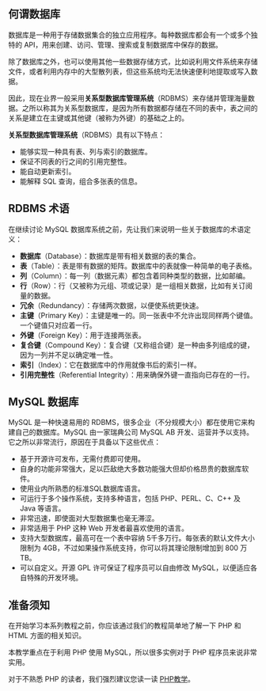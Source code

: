 ## 何谓数据库  

数据库是一种用于存储数据集合的独立应用程序。每种数据库都会有一个或多个独特的 API，用来创建、访问、管理、搜索或复制数据库中保存的数据。  

除了数据库之外，也可以使用其他一些数据存储方式，比如说利用文件系统来存储文件，或者利用内存中的大型散列表，但这些系统均无法快速便利地提取或写入数据。     

因此，现在业界一般采用**关系型数据库管理系统**（RDBMS）来存储并管理海量数据。之所以称其为关系型数据库，是因为所有数据都存储在不同的表中，表之间的关系是建立在主键或其他键（被称为外键）的基础之上的。    

**关系型数据库管理系统**（RDBMS）具有以下特点：    

- 能够实现一种具有表、列与索引的数据库。   
- 保证不同表的行之间的引用完整性。    
- 能自动更新索引。  
- 能解释 SQL 查询，组合多张表的信息。   



## RDBMS 术语  

在继续讨论 MySQL 数据库系统之前，先让我们来说明一些关于数据库的术语定义：   

- **数据库**（Database）：数据库是带有相关数据的表的集合。   
- **表**（Table）：表是带有数据的矩阵。数据库中的表就像一种简单的电子表格。    
- **列**（Column）：每一列（数据元素）都包含着同种类型的数据，比如邮编。    
- **行**（Row）：行（又被称为元组、项或记录）是一组相关数据，比如有关订阅量的数据。      
- **冗余**（Redundancy）：存储两次数据，以便使系统更快速。     
- **主键**（Primary Key）：主键是唯一的。同一张表中不允许出现同样两个键值。一个键值只对应着一行。     
- **外键**（Foreign Key）：用于连接两张表。  
- **复合键**（Compound Key）：复合键（又称组合键）是一种由多列组成的键，因为一列并不足以确定唯一性。  
- **索引**（Index）：它在数据库中的作用就像书后的索引一样。  
- **引用完整性**（Referential Integrity）：用来确保外键一直指向已存在的一行。   

## MySQL 数据库  

MySQL 是一种快速易用的 RDBMS，很多企业（不分规模大小）都在使用它来构建自己的数据库。MySQL 由一家瑞典公司 MySQL AB 开发、运营并予以支持。它之所以非常流行，原因在于具备以下这些优点：    

- 基于开源许可发布，无需付费即可使用。   
- 自身的功能非常强大，足以匹敌绝大多数功能强大但却价格昂贵的数据库软件。     
- 使用业内所熟悉的标准SQL数据库语言。   
- 可运行于多个操作系统，支持多种语言，包括 PHP、PERL、C、C++ 及 Java 等语言。  
- 非常迅速，即使面对大型数据集也毫无滞涩。     
- 非常适用于 PHP 这种 Web 开发者最喜欢使用的语言。    
- 支持大型数据库，最高可在一个表中容纳 5千多万行。每张表的默认文件大小限制为 4GB，不过如果操作系统支持，你可以将其理论限制增加到 800 万 TB。     
- 可以自定义。开源 GPL 许可保证了程序员可以自由修改 MySQL，以便适应各自特殊的开发环境。    

## 准备须知  

在开始学习本系列教程之前，你应该通过我们的教程简单地了解一下 PHP 和 HTML 方面的相关知识。     

本教学重点在于利用 PHP 使用 MySQL，所以很多实例对于 PHP 程序员来说非常实用。  

对于不熟悉 PHP 的读者，我们强烈建议您读一读 [PHP教学](http://www.tutorialspoint.com/php/index.htm)。   